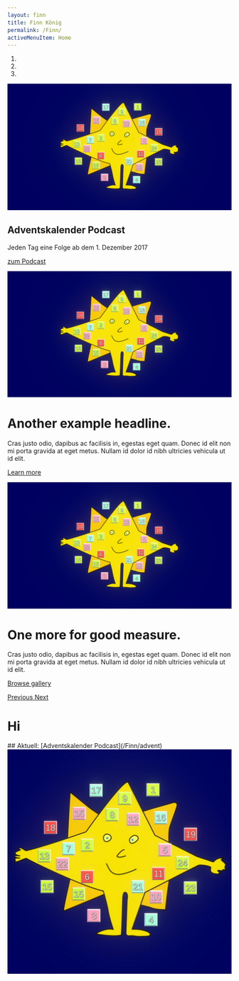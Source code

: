 ```yaml
---
layout: finn
title: Finn König
permalink: /Finn/
activeMenuItem: Home
---
```

<div id="myCarousel" class="cFull carousel slide" data-ride="carousel">
        <ol class="carousel-indicators">
          <li data-target="#myCarousel" data-slide-to="0" class=""></li>
          <li data-target="#myCarousel" data-slide-to="1" class="active"></li>
          <li data-target="#myCarousel" data-slide-to="2" class=""></li>
        </ol>
        <div class="carousel-inner">
          <div class="carousel-item">
            <img class="d-block w-100" src="/src/img/adventstern.jpg" alt="First slide">
            <div class="container">
              <div class="carousel-caption text-left">
                <h2>Adventskalender Podcast</h2>
                      <p>Jeden Tag eine Folge ab dem 1. Dezember 2017</p>
                <p><a class="btn btn-lg btn-primary" href="#" role="button">zum Podcast</a></p>
              </div>
            </div>
          </div>
          <div class="carousel-item active">
            <img class="d-block w-100" src="/src/img/adventstern.jpg" alt="Second slide">
            <div class="container">
              <div class="carousel-caption">
                <h1>Another example headline.</h1>
                <p>Cras justo odio, dapibus ac facilisis in, egestas eget quam. Donec id elit non mi porta gravida at eget metus. Nullam id dolor id nibh ultricies vehicula ut id elit.</p>
                <p><a class="btn btn-lg btn-primary" href="#" role="button">Learn more</a></p>
              </div>
            </div>
          </div>
          <div class="carousel-item">
            <img class="d-block w-100" src="/src/img/adventstern.jpg" alt="Third slide">
            <div class="container">
              <div class="carousel-caption text-right">
                <h1>One more for good measure.</h1>
                <p>Cras justo odio, dapibus ac facilisis in, egestas eget quam. Donec id elit non mi porta gravida at eget metus. Nullam id dolor id nibh ultricies vehicula ut id elit.</p>
                <p><a class="btn btn-lg btn-primary" href="#" role="button">Browse gallery</a></p>
              </div>
            </div>
          </div>
        </div>
        <a class="carousel-control-prev" href="#myCarousel" role="button" data-slide="prev">
          <span class="carousel-control-prev-icon" aria-hidden="true"></span>
          <span class="sr-only">Previous</span>
        </a>
        <a class="carousel-control-next" href="#myCarousel" role="button" data-slide="next">
          <span class="carousel-control-next-icon" aria-hidden="true"></span>
          <span class="sr-only">Next</span>
        </a>
      </div>


# Hi

<div class="containerFull green center">
<div class="text-center"  markdown="1">
##  Aktuell: [Adventskalender Podcast](/Finn/advent)
  <img src="/src/img/stern_klein.jpg" class="rounded-circle">
</div>
</div>



<br><br>
